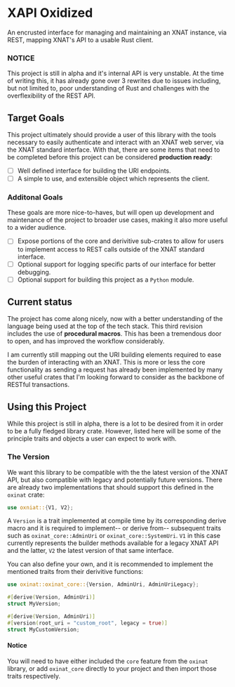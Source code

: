 # XAPI Oxidized #
An encrusted interface for managing and maintaining an XNAT instance,
via REST, mapping XNAT's API to a usable Rust client.

### NOTICE ###
This project is still in alpha and it's internal API is very unstable.
At the time of writing this, it has already gone over 3 rewrites due
to issues including, but not limited to, poor understanding of Rust
and challenges with the overflexibility of the REST API.

## Target Goals ##
This project ultimately should provide a user of this library with the
tools necessary to easily authenticate and interact with an XNAT web
server, via the XNAT standard interface. With that, there are some
items that need to be completed before this project can be considered
**production ready**:

- [ ] Well defined interface for building the URI endpoints.
- [ ] A simple to use, and extensible object which represents the
      client.

### Additonal Goals ###
These goals are more nice-to-haves, but will open up development and
maintenance of the project to broader use cases, making it also more
useful to a wider audience.

- [ ] Expose portions of the core and derivitive sub-crates to allow
      for users to implement access to REST calls outside of the XNAT
      standard interface.
- [ ] Optional support for logging specific parts of our interface for
      better debugging.
- [ ] Optional support for building this project as a `Python` module.

## Current status ##
The project has come along nicely, now with a better understanding of
the language being used at the top of the tech stack. This third
revision includes the use of **procedural macros**. This has been a
tremendous door to open, and has improved the workflow considerably.

I am currently still mapping out the URI building elements required to
ease the burden of interacting with an XNAT. This is more or less the
core functionality as sending a request has already been implemented
by many other useful crates that I'm looking forward to consider as
the backbone of RESTful transactions.

## Using this Project ##
While this project is still in alpha, there is a lot to be desired
from it in order to be a fully fledged library crate. However, listed
here will be some of the principle traits and objects a user can
expect to work with.

### The Version ###
We want this library to be compatible with the the latest version of
the XNAT API, but also compatible with legacy and potentially future
versions. There are already two implementations that should support
this defined in the `oxinat` crate:

```rust
use oxniat::{V1, V2};
```

A `Version` is a trait implemented at compile time by its
corresponding derive macro and it is required to implement-- or derive
from-- subsequent traits such as `oxinat_core::AdminUri` or
`oxinat_core::SystemUri`. `V1` in this case currently represents the
builder methods available for a legacy XNAT API and the latter, `V2`
the latest version of that same interface.

You can also define your own, and it is recommended to implement the
mentioned traits from their derivitive functions:

```rust
use oxinat::oxinat_core::{Version, AdminUri, AdminUriLegacy};

#[derive(Version, AdminUri)]
struct MyVersion;

#[derive(Version, AdminUri)]
#[version(root_uri = "custom_root", legacy = true)]
struct MyCustomVersion;
```

#### Notice ####
You will need to have either included the `core` feature from the
`oxinat` library, or add `oxinat_core` directly to your project and
then import those traits respectively.
